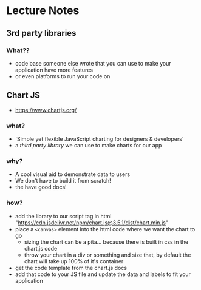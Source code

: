 # Lecture Notes

## 3rd party libraries
### What??
- code base someone else wrote that you can use to make your application have more features
- or even platforms to run your code on

## Chart JS
- https://www.chartjs.org/

### what?
- 'Simple yet flexible JavaScript charting for designers & developers'
- a *third party library* we can use to make charts for our app

### why? 
- A cool visual aid to demonstrate data to users
- We don't have to build it from scratch!
- the have good docs!

### how?
- add the library to our script tag in html "https://cdn.jsdelivr.net/npm/chart.js@3.5.1/dist/chart.min.js"
- place a `<canvas>` element into the html code where we want the chart to go
  - sizing the chart can be a pita... because there is built in css in the chart.js code
  - throw your chart in a div or something and size that, by default the chart will take up 100% of it's container
- get the code template from the chart.js docs
- add that code to your JS file and update the data and labels to fit your application
